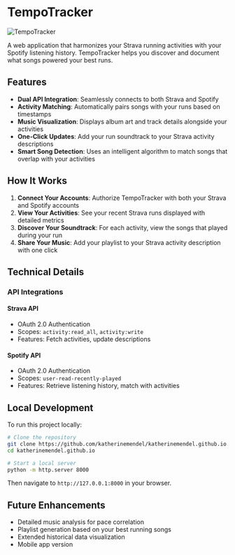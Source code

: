 # TempoTracker

![TempoTracker](https://img.shields.io/badge/TempoTracker-Run%20with%20Music-blue)

A web application that harmonizes your Strava running activities with your Spotify listening history. TempoTracker helps you discover and document what songs powered your best runs.

## Features

- **Dual API Integration**: Seamlessly connects to both Strava and Spotify
- **Activity Matching**: Automatically pairs songs with your runs based on timestamps
- **Music Visualization**: Displays album art and track details alongside your activities
- **One-Click Updates**: Add your run soundtrack to your Strava activity descriptions
- **Smart Song Detection**: Uses an intelligent algorithm to match songs that overlap with your activities

## How It Works

1. **Connect Your Accounts**: Authorize TempoTracker with both your Strava and Spotify accounts
2. **View Your Activities**: See your recent Strava runs displayed with detailed metrics
3. **Discover Your Soundtrack**: For each activity, view the songs that played during your run
4. **Share Your Music**: Add your playlist to your Strava activity description with one click

## Technical Details

### API Integrations

#### Strava API
- OAuth 2.0 Authentication
- Scopes: `activity:read_all`, `activity:write`
- Features: Fetch activities, update descriptions

#### Spotify API
- OAuth 2.0 Authentication
- Scopes: `user-read-recently-played`
- Features: Retrieve listening history, match with activities

## Local Development

To run this project locally:

```bash
# Clone the repository
git clone https://github.com/katherinemendel/katherinemendel.github.io.git
cd katherinemendel.github.io

# Start a local server
python -m http.server 8000
```

Then navigate to `http://127.0.0.1:8000` in your browser.

## Future Enhancements

- Detailed music analysis for pace correlation
- Playlist generation based on your best running songs
- Extended historical data visualization
- Mobile app version